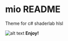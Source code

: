 # mio README

Theme for c# shaderlab hlsl

![alt text](file:///home/hydrangea/mio/icon.png)
**Enjoy!**
